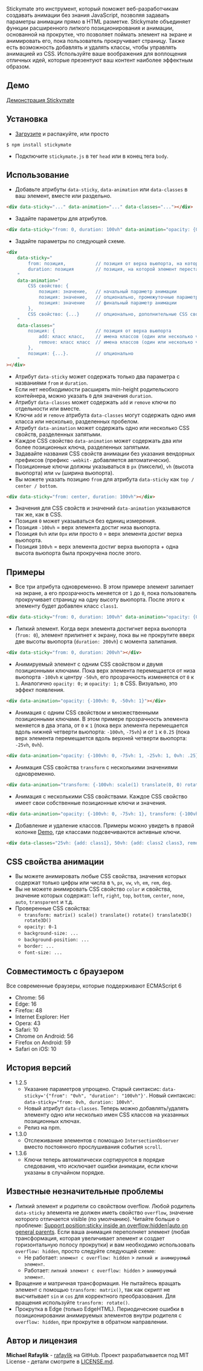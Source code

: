 Stickymate это инструмент, который поможет веб-разработчикам создавать анимации без знания JavaScript, позволяя задавать параметры анимации прямо в HTML разметке. Stickymate объединяет функции расширенного липкого позиционирования и анимации, основанной на прокрутке, что позволяет поймать элемент на экране и анимировать его, пока пользователь прокручивает страницу. Также есть возможность добавлять и удалять классы, чтобы управлять анимацией из CSS. Используйте ваше воображения для воплощения отличных идей, которые презентуют ваш контент наиболее эффектным образом.

## Демо

[Демонстрация Stickymate](https://rafaylik.github.io/stickymate/)

## Установка

- [Загрузите](https://github.com/rafaylik/stickymate/archive/master.zip) и распакуйте, или просто
```
$ npm install stickymate
```
- Подключите `stickymate.js` в тег `head` или в конец тега `body`.

## Использование

- Добавьте атрибуты `data-sticky`, `data-animation` или `data-classes` в ваш элемент, вместе или раздельно.
``` html
<div data-sticky="..." data-animation="..." data-classes="..."></div>
```
- Задайте параметры для атрибутов.
``` html
<div data-sticky="from: 0, duration: 100vh" data-animation="opacity: {0: 1, 100vh: 0}" data-classes="0vh: {add: class1}"></div>
```
- Задайте параметры по следующей схеме.
``` html
<div
    data-sticky="
        from: позиция,           // позиция от верха вьюпорта, на которой элемент залипнет на экране
        duration: позиция        // позиция, на которой элемент перестанет быть липким (фактически, расширяя min-height родительского контейнера, тем самым резервируя место для прокрутки)
    "
    data-animation="
        CSS свойство: {
            позиция: значение,   // начальный параметр анимации
            позиция: значение,   // опционально, промежуточные параметры
            позиция: значение    // финальный параметр анимации
        },
        CSS свойство: {...}      // опционально, дополнительные CSS свойства
    "
    data-classes="
        позиция: {               // позиция от верха вьюпорта
            add: класс класс,    // имена классов (один или несколько через пробел), которые будут добавлены
            remove: класс класс  // имена классов (один или несколько через пробел), которые будут удалены
        },
        позиция: {...}.          // опционально
    "
></div>
```
- Атрибут `data-sticky` может содержать только два параметра с названиями `from` и `duration`.
- Если нет необходимости расширять min-height родительского контейнера, можно указать `0` для значения `duration`.
- Атрибут `data-classes` может содержать `add` и `remove` ключи по отдельности или вместе.
- Ключи `add` и `remove` атрибута `data-classes` могут содержать одно имя класса или несколько, разделенных пробелом.
- Атрибут `data-animation` может содержать одно или несколько CSS свойств, разделенных запятыми.
- Каждое CSS свойство `data-animation` может содержать два или более позиционных ключа, разделенных запятыми.
- Задавайте названия CSS свойств анимации без указания вендорных префиксов (префикс `-webkit-` добавляется автоматически).
- Позиционные ключи должны указываться в `px` (пиксели), `vh` (высота вьюпорта) или `vw` (ширина вьюпорта).
- Вы можете указать позицию `from` для атрибута `data-sticky` как `top / center / bottom`.
``` html
<div data-sticky="from: center, duration: 100vh"></div>
```
- Значения для CSS свойств и значений `data-animation` указываются так же, как в CSS.
- Позиция `0` может указываться без единиц измерения.
- Позиция `-100vh` = верх элемента достиг низа вьюпорта.
- Позиция `0vh` или `0px` или просто `0` = верх элемента достиг верха вьюпорта.
- Позиция `100vh` = верх элемента достиг верха вьюпорта + одна высота вьюпорта была прокручена после этого.

## Примеры

- Все три атрибута одновременно. В этом примере элемент залипает на экране, а его прозрачность меняется от `1` до `0`, пока пользователь прокручивает страницу на одну высоту вьюпорта. После этого к элементу будет добавлен класс `class1`.
``` html
<div data-sticky="from: 0, duration: 100vh" data-animation="opacity: {0: 1, 100vh: 0}" data-classes="100vh: {add: class1}"></div>
```

- Липкий элемент. Когда верх элемента достигнет верха вьюпорта (`from: 0`), элемент прилипнет к экрану, пока вы не прокрутите вверх две высоты вьюпорта (`duration: 200vh`) с момента залипания.
``` html
<div data-sticky="from: 0, duration: 200vh"></div>
```

- Анимируемый элемент с одним CSS свойством и двумя позиционными ключами. Пока верх элемента перемещается от низа вьюпорта `-100vh` к центру `-50vh`, его прозрачность изменяется от `0` к `1`. Аналогично `opacity: 0;` и `opacity: 1;` в CSS. Визуально, это эффект появления.
``` html
<div data-animation="opacity: {-100vh: 0, -50vh: 1}"></div>
```

- Анимация с одним CSS свойством и множественными позиционными ключами. В этом примере прозрачность элемента меняется в два этапа, от `0` к `1` (пока верх элемента перемещается вдоль нижней четверти вьюпорта: `-100vh`, `-75vh`) и от `1` к `0.25` (пока верх элемента перемещается вдоль верхней четверти вьюпорта: `-25vh`, `0vh`).
``` html
<div data-animation="opacity: {-100vh: 0, -75vh: 1, -25vh: 1, 0vh: .25}"></div>
```

- Анимация CSS свойства `transform` с несколькими значениями одновременно.
``` html
<div data-animation="transform: {-100vh: scale(1) translate(0, 0) rotate(0), -50vh: scale(.5) translate(50%, 0) rotate(22.5deg)}"></div>
```

- Анимация с несколькими CSS свойствами. Каждое CSS свойство имеет свои собственные позиционные ключи и значения.
``` html
<div data-animation="opacity: {-100vh: 0, -75vh: 1}, transform: {-100vh: scale(.75), -50vh: scale(1)}"></div>
```

- Добавление и удаление классов. Примеры можно увидеть в правой колонке [Demo](https://rafaylik.github.io/stickymate/), где классами подсвечиваются активные ключи.
``` html
<div data-classes="25vh: {add: class1}, 50vh: {add: class2 class3, remove: class1}, 75vh: {remove: class2 class3}"></div>
```

## CSS свойства анимации

- Вы можете анимировать любые CSS свойства, значения которых содержат только цифры или числа в `%`, `px`, `vw`, `vh`, `em`, `rem`, `deg`.
- Вы не можете анимировать CSS свойство `color` и свойства, значение которых содержат: `left`, `right`, `top`, `bottom`, `center`, `none`, `auto`, `transparent` и т.д.
- Проверенные CSS свойства:
    - `transform: matrix() scale() translate() rotate() translate3D() rotate3D()`
    - `opacity: 0-1`
    - `background-size: ...`
    - `background-position: ...`
    - `border: ...`
    - `font-size: ...`

## Совместимость с браузером

Все современные браузеры, которые поддерживают ECMAScript 6

- Chrome: 56
- Edge: 16
- Firefox: 48
- Internet Explorer: Нет
- Opera: 43
- Safari: 10
- Chrome on Android: 56
- Firefox on Android: 59
- Safari on iOS: 10

## История версий

- 1.2.5
    - Указание параметров упрощено. Старый синтаксис: `data-sticky='{"from": "0vh", "duration": "100vh"}'`. Новый синтаксис: `data-sticky="from: 0vh, duration: 100vh"`.
    - Новый атрибут `data-classes`. Теперь можно добавлять/удалять элементу одно или несколько имен CSS классов на указанных позиционных ключах.
    - Релиз на npm.
- 1.3.0
    - Отслеживание элементов с помощью `IntersectionObserver` вместо постоянного прослушивания события `scroll`.
- 1.3.6
    - Ключи теперь автоматически сортируются в порядке следования, что исключает ошибки анимации, если ключи указаны в случайном порядке.

## Известные незначительные проблемы

- Липкий элемент и родители со свойством overflow. Любой родитель `data-sticky` элемента не должен иметь свойство `overflow`, значение которого отличается visible (по умолчанию). Читайте больше о проблеме: [Support position:sticky inside an overflow:hidden|auto on general parents](https://github.com/w3c/csswg-drafts/issues/865). Если ваша анимация переполняет элемент (любая трансформация, которая увеличивает элемент и создает горизонтальную полосу прокрутки) и вам необходимо использовать `overflow: hidden`, просто следуйте следующей схеме:
    - Не работает: `элемент с overflow: hidden` \> `липкий и анимируемый элемент`.
    - Работает: `липкий элемент с overflow: hidden` \> `анимируемый элемент`.
- Вращение и матричная трансформация. Не пытайтесь вращать элемент с помощью `transform: matrix()`, так как скрипт не высчитывает `sin` и `cos` для корректного преобразования. Для вращения используйте `transform: rotate()`.
- Прокрутка в Edge (только EdgeHTML). Периодические ошибки в позиционировании анимируемых элементов внутри родителя с `overflow: hidden`, при прокрутке в обратном направлении.

## Автор и лицензия

**Michael Rafaylik** - [rafaylik](https://github.com/rafaylik) на GitHub. Проект разрабатывается под MIT License - детали смотрите в [LICENSE.md](./LICENSE).